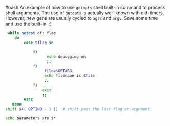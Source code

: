 #bash
An example of how to use ```getopts``` shell built-in command to process shell arguments. 
The use of ```getopts``` is actually well-known with old-timers. 
However, new gens are usually cycled to ```agrc``` and ```argv```. 
Save some time and use the built-in. :)

```bash
 while getopt df: flag
    do
        case $flag in

            d)
                  echo debugging on
                  ;;
            f)
                 file=$OPTARG
                 echo filename is $file
                 ;;
            ?)
                exit
                ;;
        esac
   done
shift $(( OPTIND - 1 ))  # shift past the last flag or argument

echo parameters are $*
```
